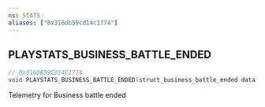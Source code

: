 ```yaml
---
ns: STATS
aliases: ["0x316db59cd14c1774"]
---
```

## PLAYSTATS_BUSINESS_BATTLE_ENDED

```c
// 0x316DB59CD14C1774
void PLAYSTATS_BUSINESS_BATTLE_ENDED(struct_business_battle_ended data);
```

Telemetry for Business battle ended

